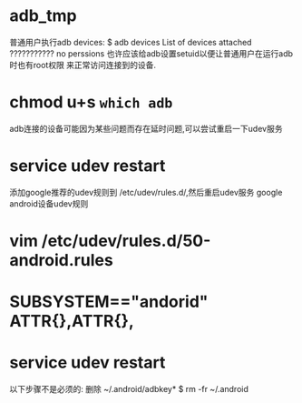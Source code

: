# adb_tmp
普通用户执行adb devices:
$ adb devices
List of devices attached 
???????????		no perssions
也许应该给adb设置setuid以便让普通用户在运行adb时也有root权限 来正常访问连接到的设备.
# chmod u+s `which adb`

adb连接的设备可能因为某些问题而存在延时问题,可以尝试重启一下udev服务
# service udev restart

添加google推荐的udev规则到 /etc/udev/rules.d/,然后重启udev服务
google android设备udev规则
# vim /etc/udev/rules.d/50-android.rules
# SUBSYSTEM=="andorid" ATTR{},ATTR{},
# service udev restart

以下步骤不是必须的:
删除 ~/.android/adbkey*
$ rm -fr ~/.android
